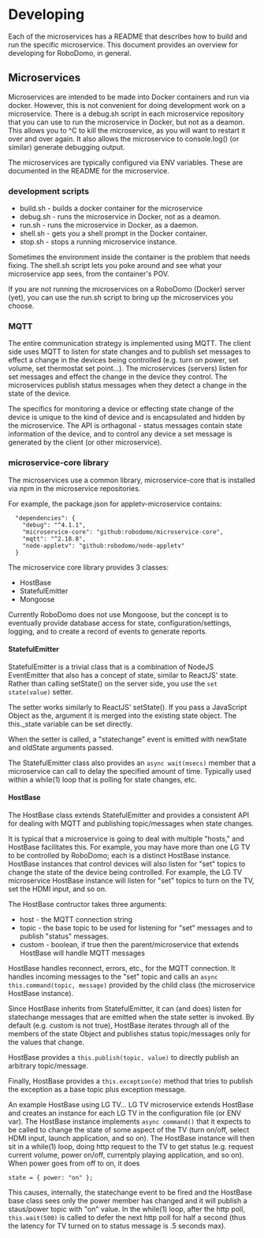 # Developing

Each of the microservices has a README that describes how to build and run the specific microservice.  This document
provides an overview for developing for RoboDomo, in general.

## Microservices

Microservices are intended to be made into Docker containers and run via docker.  However, this is not convenient for
doing development work on a microservice.  There is a debug.sh script in each microservice repository that you can use
to run the microservice in Docker, but not as a deamon.  This allows you to ^C to kill the microservice, as you will
want to restart it over and over again.  It also allows the microservice to console.log() (or similar) generate
debugging output.

The microservices are typically configured via ENV variables.  These are documented in the README for the microservice.

### development scripts

* build.sh - builds a docker container for the microservice
* debug.sh - runs the microservice in Docker, not as a deamon.
* run.sh - runs the microservice in Docker, as a daemon.
* shell.sh - gets you a shell prompt in the Docker container.
* stop.sh - stops a running microservice instance.

Sometimes the environment inside the container is the problem that needs fixing.  The shell.sh script lets you poke
around and see what your microservice app sees, from the container's POV.

If you are not running the microservices on a RoboDomo (Docker) server (yet), you can use the run.sh script to bring up
the microservices you choose.

### MQTT

The entire communication strategy is implemented using MQTT.  The client side uses MQTT to listen for state changes and
to publish set messages to effect a change in the devices being controlled (e.g. turn on power, set volume, set
thermostat set point...).  The microservices (servers) listen for set messages and effect the change in the device they
control.  The microservices publish status messages when they detect a change in the state of the device.

The specifics for monitoring a device or effecting state change of the device is unique to the kind of device and is
encapsulated and hidden by the microservice.  The API is orthagonal - status messages contain state information of the
device, and to control any device a set message is generated by the client (or other microservice).

### microservice-core library

The microservices use a common library, microservice-core that is installed via npm in the microservice repositories.

For example, the package.json for appletv-microservice contains:
```
  "dependencies": {
    "debug": "^4.1.1",
    "microservice-core": "github:robodomo/microservice-core",
    "mqtt": "^2.18.8",
    "node-appletv": "github:robodomo/node-appletv"
  }
  ```

The microservice core library provides 3 classes:
* HostBase
* StatefulEmitter
* Mongoose

Currently RoboDomo does not use Mongoose, but the concept is to eventually provide database access for state,
configuration/settings, logging, and to create a record of events to generate reports.

#### StatefulEmitter

StatefulEmitter is a trivial class that is a combination of NodeJS EventEmitter that also has a concept of state,
similar to ReactJS' state.  Rather than calling setState() on the server side, you use the ```set state(value)```
setter.

The setter works similarly to ReactJS' setState().  If you pass a JavaScript Object as the, argument it is merged into
the existing state object.  The this._state variable can be set directly.  

When the setter is called, a "statechange" event is emitted with newState and oldState arguments passed.

The StatefulEmitter class also provides an ```async wait(msecs)``` member that a microservice can call to delay the
specified amount of time.  Typically used within a while(1) loop that is polling for state changes, etc.

#### HostBase

The HostBase class extends StatefulEmitter and provides a consistent API for dealing with MQTT and publishing
topic/messages when state changes.  

It is typical that a microservice is going to deal with multiple "hosts," and HostBase facilitates this.  For example,
you may have more than one LG TV to be controlled by RoboDomo; each is a distinct HostBase instance.  HostBase instances
that control devices will also listen for "set" topics to change the state of the device being controlled.  For example,
the LG TV microservice HostBase instance will listen for "set" topics to turn on the TV, set the HDMI input, and so on.

The HostBase contructor takes three arguments:
* host - the MQTT connection string
* topic - the base topic to be used for listening for "set" messages and to publish "status" messages.
* custom - boolean, if true then the parent/microservice that extends HostBase will handle MQTT messages

HostBase handles reconnect, errors, etc., for the MQTT connection.  It handles incoming messages to the "set" topic and
calls an ```async this.command(topic, message)``` provided by the child class (the microservice HostBase instance).

Since HostBase inherits from StatefulEmitter, it can (and does) listen for statechange messages that are emitted when
the state setter is invoked.  By default (e.g. custom is not true), HostBase iterates through all of the members of the
state Object and publishes status topic/messages only for the values that change.

HostBase provides a ```this.publish(topic, value)``` to directly publish an arbitrary topic/message.

Finally, HostBase provides a ```this.exception(e)``` method that tries to publish the exception as a base topic plus
exception message.

An example HostBase using LG TV...  LG TV microservice extends HostBase and creates an instance for each LG TV in the
configuration file (or ENV var).  The HostBase instance implements ```async command()``` that it expects to be called to
change the state of some aspect of the TV (turn on/off, select HDMI input, launch application, and so on).  The HostBase
instance will then sit in a while(1) loop, doing http request to the TV to get status (e.g. request current volume,
power on/off, currentply playing application, and so on).  When power goes from off to on, it does 
```
state = { power: "on" };
```
This causes, internally, the statechange event to be fired and the HostBase base class sees only the power member has
changed and it will publish a staus/power topic with "on" value.  In the while(1) loop, after the http poll,
```this.wait(500)``` is called to defer the next http poll for half a second (thus the latency for TV turned on to
status message is .5 seconds max).

